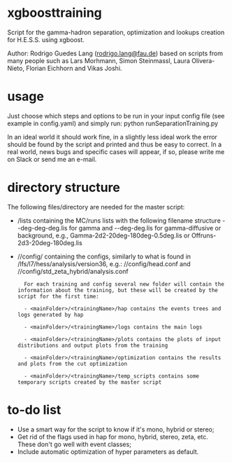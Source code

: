 # xgboosttraining

Script for the gamma-hadron separation, optimization and lookups creation for H.E.S.S. using xgboost.

Author: Rodrigo Guedes Lang (rodrigo.lang@fau.de) based on scripts from many people such as Lars Morhmann, Simon Steinmassl, Laura Olivera-Nieto, Florian Eichhorn and Vikas Joshi.

# usage

Just choose which steps and options to be run in your input config file (see example in config.yaml) and simply run: python runSeparationTraining.py <configfile>

  In an ideal world it should work fine, in a slightly less ideal work the error should be found by the script and printed and thus be easy to correct. In a real world, news bugs and specific cases will appear, if so, please write me on Slack or send me an e-mail.
  
# directory structure
  
  The following files/directory are needed for the master script:

  - <mainFolder>/lists containing the MC/runs lists with the following filename structure <TypeOfData>-<phase>-<zenith>deg-<azimuth>deg-<offset>deg.lis for gamma and <TypeOfData>-<phase>-<zenith>deg-<azimuth>deg.lis for gamma-diffusive or background, e.g., Gamma-2d2-20deg-180deg-0.5deg.lis or Offruns-2d3-20deg-180deg.lis

  - <mainFolder>/<trainingName>/config/ containing the configs, similarly to what is found in /lfs/l7/hess/analysis/version36, e.g.:
        <mainFolder>/<trainingName>/config/head.conf and <mainFolder>/<trainingName>/config/std_zeta_hybrid/analysis.conf

          
          For each training and config several new folder will contain the information about the training, but these will be created by the script for the first time:

          - <mainFolder>/<trainingName>/hap contains the events trees and logs generated by hap

          - <mainFolder>/<trainingName>/logs contains the main logs

          - <mainFolder>/<trainingName>/plots contains the plots of input distributions and output plots from the training

          - <mainFolder>/<trainingName>/optimization contains the results and plots from the cut optimization
    
          - <mainFolder>/<trainingName>/temp_scripts contains some temporary scripts created by the master script
          
# to-do list
          
  - Use a smart way for the script to know if it's mono, hybrid or stereo;
  - Get rid of the flags used in hap for mono, hybrid, stereo, zeta, etc. These don't go well with event classes;
  - Include automatic optimization of hyper parameters as default.
